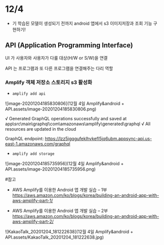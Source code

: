 # 12/4

- 기 학습된 모델이 생성되기 전까지 android 앱에서 s3 이미지저장과 조회 기능 구현하기!



## API (Application Programming Interface)

UI 가 사용자와 사용자가 다룰 대상(H/W or S/W)을 연결

API 는 프로그램과 또 다른 프로그램을 연결해주는 다리 역할



### Amplify 객체 저장소 스토리지 s3 활성화

- `amplify add api`

![image-20201204185830806](12월 4일 Amplify&android + API.assets/image-20201204185830806.png)



√ Generated GraphQL operations successfully and saved at app\src\main\graphql\com\amazonaws\amplify\generated\graphql
√ All resources are updated in the cloud

GraphQL endpoint: https://lzz5igqgufeklhvkefl5jq6ubm.appsync-api.us-east-1.amazonaws.com/graphql

- `amplify add storage`

![image-20201204185735956](12월 4일 Amplify&android + API.assets/image-20201204185735956.png)





#참고 

- AWS Amplify를 이용한 Android 앱 개발 실습 – 1부
  https://aws.amazon.com/ko/blogs/korea/building-an-android-app-with-aws-amplify-part-1/

- AWS Amplify를 이용한 Android 앱 개발 실습 – 2부
  https://aws.amazon.com/ko/blogs/korea/building-an-android-app-with-aws-amplify-part-2/





![KakaoTalk_20201204_181222638](12월 4일 Amplify&android + API.assets/KakaoTalk_20201204_181222638.jpg)

